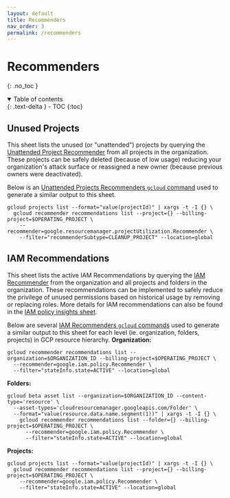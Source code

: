 ```yaml
---
layout: default
title: Recommenders
nav_order: 3
permalink: /recommenders
---
```


# Recommenders
{: .no_toc }
<details open markdown="block">
  <summary>
    Table of contents
  </summary>
  {: .text-delta }
- TOC
{:toc}
</details>

## Unused Projects

This sheet lists the unused (or "unattended") projects by querying the [Unattended Project Recommender](https://cloud.google.com/recommender/docs/unattended-project-recommender)
from all projects in the organization. These projects can be safely deleted (because of low usage) reducing
your organization's attack surface or reassigned a new owner (because previous owners were deactivated).

Below is an [Unattended Projects Recommenders `gcloud` command](https://cloud.google.com/recommender/docs/unattended-project-recommender#gcloud)
used to generate a similar output to this sheet.
```
gcloud projects list --format="value(projectId)" | xargs -t -I {} \
  gcloud recommender recommendations list --project={} --billing-project=$OPERATING_PROJECT \
    --recommender=google.resourcemanager.projectUtilization.Recommender \
    --filter="recommenderSubtype=CLEANUP_PROJECT" --location=global
```

## IAM Recommendations

This sheet lists the active IAM Recommendations by querying the [IAM Recommender](https://cloud.google.com/iam/docs/recommender-overview)
from the organization and all projects and folders in the organization. These recommendations can
be implemented to safely reduce the privilege of unused permissions based on historical usage by removing or
replacing roles. More details for IAM recommendations can also be found in the [IAM policy insights sheet](insights/#iam-policy-insights).

Below are several [IAM Recommenders `gcloud` commands](https://cloud.google.com/iam/docs/recommender-managing#review-apply-gcloud)
used to generate a similar output to this sheet for each level (ie. organization, folders, projects) in
GCP resource hierarchy.
**Organization:**
```
gcloud recommender recommendations list --organization=$ORGANIZATION_ID --billing-project=$OPERATING_PROJECT \
  --recommender=google.iam.policy.Recommender \
  --filter="stateInfo.state=ACTIVE" --location=global
```
**Folders:**
```
gcloud beta asset list --organization=$ORGANIZATION_ID --content-type='resource' \
  --asset-types='cloudresourcemanager.googleapis.com/Folder' \
  --format="value(resource.data.name.segment(1))" | xargs -t -I {} \
    gcloud recommender recommendations list --folder={} --billing-project=$OPERATING_PROJECT \
      --recommender=google.iam.policy.Recommender \
      --filter="stateInfo.state=ACTIVE" --location=global
```
**Projects:**
```
gcloud projects list --format="value(projectId)" | xargs -t -I {} \
  gcloud recommender recommendations list --project={} --billing-project=$OPERATING_PROJECT \
    --recommender=google.iam.policy.Recommender \
    --filter="stateInfo.state=ACTIVE" --location=global
```
